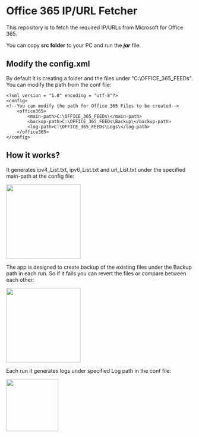 # **Office 365 IP/URL Fetcher**

This repository is to fetch the required IP/URLs from Microsoft for Office 365.

You can copy **src folder** to your PC and run the ***___jar___*** file. 

## Modify the config.xml
By default it is creating a folder and the files under "C:\OFFICE_365_FEEDs". 
  You can modify the path from the conf file:

```
<?xml version = "1.0" encoding = "utf-8"?>
<config>
<!--You can modify the path for Office 365 Files to be created-->
	<office365>
		<main-path>C:\OFFICE_365_FEEDs\</main-path>
		<backup-path>C:\OFFICE_365_FEEDs\Backup\</backup-path>
		<log-path>C:\OFFICE_365_FEEDs\Logs\</log-path>
	</office365>
</config>
```

## How it works?
It generates ipv4_List.txt, ipv6_List.txt and url_List.txt under the specified main-path at the config file:

<image src="screenshots/image1.png" witdh=300 height="200">

The app is designed to create backup of the existing files under the Backup path in each run. 
So if it fails you can revert the files or compare between each other:

<image src="screenshots/image2.png" witdh=300 height="200">

Each run it generates logs under specified Log path in the conf file:

<image src="screenshots/image3.png" witdh=220 height="140">
